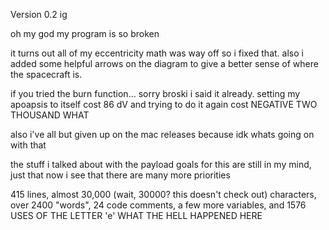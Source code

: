 Version 0.2 ig

oh my god my program is so broken

it turns out all of my eccentricity math was way off so i fixed that. also i added some helpful arrows on the diagram to give a better sense of where the spacecraft is.

if you tried the burn function... sorry broski i said it already. setting my apoapsis to itself cost 86 dV and trying to do it again cost NEGATIVE TWO THOUSAND WHAT

also i've all but given up on the mac releases because idk whats going on with that

the stuff i talked about with the payload goals for this are still in my mind, just that now i see that there are many more priorities

415 lines, almost 30,000 (wait, 30000? this doesn't check out) characters, over 2400 "words", 24 code comments, a few more variables, and 1576 USES OF THE LETTER 'e' WHAT THE HELL HAPPENED HERE